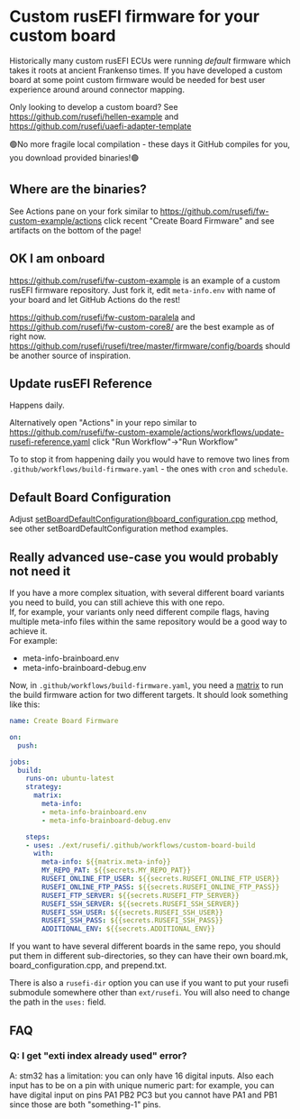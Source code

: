 # Custom rusEFI firmware for your custom board

Historically many custom rusEFI ECUs were running _default_ firmware which takes it roots at ancient Frankenso times. If you have developed a custom board at some point custom firmware would be needed for best user experience around around connector mapping.

Only looking to develop a custom board? See https://github.com/rusefi/hellen-example and https://github.com/rusefi/uaefi-adapter-template

🟢No more fragile local compilation - these days it GitHub compiles for you, you download provided binaries!🟢

## Where are the binaries?

See Actions pane on your fork similar to https://github.com/rusefi/fw-custom-example/actions click recent "Create Board Firmware" and see artifacts on the bottom of the page!

## OK I am onboard

https://github.com/rusefi/fw-custom-example is an example of a custom rusEFI firmware repository. Just fork it, edit ``meta-info.env`` with name of your board and let GitHub Actions do the rest!

https://github.com/rusefi/fw-custom-paralela and https://github.com/rusefi/fw-custom-core8/ are the best example as of right now. https://github.com/rusefi/rusefi/tree/master/firmware/config/boards should be another source of inspiration.

## Update rusEFI Reference

Happens daily.

Alternatively open "Actions" in your repo similar to https://github.com/rusefi/fw-custom-example/actions/workflows/update-rusefi-reference.yaml click "Run Workflow"->"Run Workflow"

To to stop it from happening daily you would have to remove two lines from ``.github/workflows/build-firmware.yaml`` - the ones with ``cron`` and ``schedule``.

## Default Board Configuration

Adjust [setBoardDefaultConfiguration@board_configuration.cpp](https://github.com/rusefi/fw-custom-example/blob/main/board_configuration.cpp) method, see other setBoardDefaultConfiguration method examples.

## Really advanced use-case you would probably not need it

If you have a more complex situation, with several different board variants you need to build, you can still achieve this with one repo.  
If, for example, your variants only need different compile flags, having multiple meta-info files within the same repository would be a good way to achieve it.  
For example:

- meta-info-brainboard.env
- meta-info-brainboard-debug.env

Now, in `.github/workflows/build-firmware.yaml`, you need a [matrix](https://docs.github.com/en/actions/learn-github-actions/contexts#example-usage-of-the-matrix-context) to run the build firmware action for two different targets. It should look something like this:

```yaml
name: Create Board Firmware

on:
  push:

jobs:
  build:
    runs-on: ubuntu-latest
    strategy:
      matrix:
        meta-info:
        - meta-info-brainboard.env
        - meta-info-brainboard-debug.env

    steps:
    - uses: ./ext/rusefi/.github/workflows/custom-board-build
      with:
        meta-info: ${{matrix.meta-info}}
        MY_REPO_PAT: ${{secrets.MY_REPO_PAT}}
        RUSEFI_ONLINE_FTP_USER: ${{secrets.RUSEFI_ONLINE_FTP_USER}}
        RUSEFI_ONLINE_FTP_PASS: ${{secrets.RUSEFI_ONLINE_FTP_PASS}}
        RUSEFI_FTP_SERVER: ${{secrets.RUSEFI_FTP_SERVER}}
        RUSEFI_SSH_SERVER: ${{secrets.RUSEFI_SSH_SERVER}}
        RUSEFI_SSH_USER: ${{secrets.RUSEFI_SSH_USER}}
        RUSEFI_SSH_PASS: ${{secrets.RUSEFI_SSH_PASS}}
        ADDITIONAL_ENV: ${{secrets.ADDITIONAL_ENV}}
```

If you want to have several different boards in the same repo, you should put them in different sub-directories, so they can have their own board.mk, board_configuration.cpp, and prepend.txt.

There is also a `rusefi-dir` option you can use if you want to put your rusefi submodule somewhere other than `ext/rusefi`. You will also need to change the path in the `uses:` field.

## FAQ

### Q: I get "exti index already used" error?

A: stm32 has a limitation: you can only have 16 digital inputs. Also each input has to be on a pin with unique numeric part: for example, you can have digital input on pins PA1 PB2 PC3 but you cannot have PA1 and PB1 since those are both "something-1" pins.
